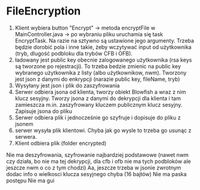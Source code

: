 # FileEncryption

1. Klient wybiera button "Encrypt" -> metoda encryptFile w MainController.java -> po wybraniu pliku uruchamia się task EncryptTask. Na razie na sztywno są ustawione jego argumenty. Trzeba będzie dorobić pola i inne takie, żeby wczytywać input od użytkownika (tryb, dlugość podbloku dla trybów CFB i OFB).
2. ładowany jest public key obecnie zalogowanego użytkownika (rsa keys są tworzone po rejestracji). To trzeba bedzie zmienic na public key wybranego użytkownika z listy (albo użytkownikow, nwm). Tworzony jest json z danymi do enkrypcji (narazie public key, fileName, tryb)
3. Wysyłany jest json i plik do zaszyfrowania
4. Serwer odbiera jsona od klienta, tworzy obiekt Blowfish a wraz z nim klucz sesyjny. Tworzy jsona z danymi do dekrypcji dla klienta i tam zamieszcza m.in. zaszyfrowany kluczem publicznym klucz sesyjny. Zapisuje jsona do pliku
5. Serwer odbiera plik i jednocześnie go szyfruje i dopisuje do pliku z jsonem
6. serwer wysyła plik klientowi. Chyba jak go wysle to trzeba go usunąc z serwera.
7. Klient odbiera plik (folder encrypted)

Nie ma deszyfrowania, szyfrowanie najbardziej podstawowe (nawet nwm czy działa, bo nie ma tej dekrypcji, dla cfb i ofb nie ma tych podbloków ale jeszcze nwm o co z tym chodzi)
Aa, jeszcze trzeba w jsonie zwrotnym dodac info o wielkosci klucza sesyjnego chyba (16 bajtów)
Nie ma paska postępu
Nie ma gui
